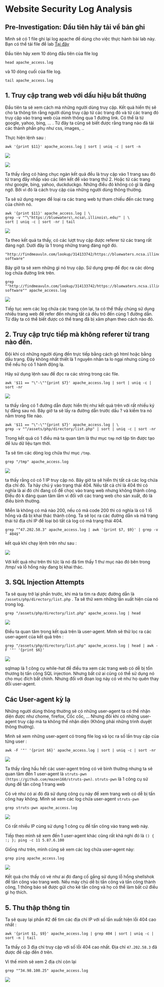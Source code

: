 # Website Security Log Analysis

## Pre-Investigation: Đầu tiên hãy tải về bản ghi

Mình sẽ có 1 file ghi lại log apache để dùng cho việc thực hành bài lab này. Bạn có thể tải file để lab [Tại đây](https://github.com/hungviet99/Security-Log-Analysis/raw/master/File_document/apache_access.log.gz)

Đầu tiên hãy xem 10 dòng đầu tiên của file log

```
head apache_access.log
```

và 10 dòng cuối của file log. 

```
tail apache_access.log
```

## 1. Truy cập trang web với dấu hiệu bất thường 

Đầu tiên ta sẽ xem cách mà những người dùng truy cập. Kết quả hiển thị sẽ cho ta thông tin rằng người dùng truy cập từ các trang đó và từ các trang đó truy cập vào trang web của mình thông qua 1 đường link. Có thể là từ google, yahoo, bing, ... . Từ đây ta cũng sẽ biết được rằng trang nào đã tải các thành phần phụ như css, images, .. 

Thực hiện lệnh sau : 

```
awk '{print $11}' apache_access.log | sort | uniq -c | sort -n
```

![](https://github.com/hungviet99/Security-Log-Analysis/blob/master/Pictures/logapache1.png)

![](https://github.com/hungviet99/Security-Log-Analysis/blob/master/Pictures/logapache2.png)

Ta thấy rằng có hàng chục ngàn kết quả đều là truy cập vào 1 trang sau đó từ trang đấy nhấp vào các liên kết để vào trang thứ 2. Hoặc từ các trang như google, bing, yahoo, duckduckgo. Những điều đó không có gì là đáng ngờ. Bởi vì đó là cách truy cập của những người dùng thông thường. 

Ta sẽ sử dụng regex để loại ra các trang web tự tham chiếu đến các trang của chính nó.

```
awk '{print $11}' apache_access.log | \
grep -v "^\"https://bluewaters\.ncsa\.illinois\.edu/" | \
sort | uniq -c | sort -nr | tail
```

![](https://github.com/hungviet99/Security-Log-Analysis/blob/master/Pictures/logapache3.png)

Ta theo kết quả ta thấy, có các lượt truy cập được referer từ các trang rất đáng ngờ. Dưới đây là 1 trong những trang đáng ngờ đó. 

```
"http://findmeavuln.com/lookup/314133742/https://bluewaters.ncsa.illinois.edu/webinars/reusable-software"
```

Bây giờ ta sẽ xem những gì nó truy cập. Sử dụng grep để đọc ra các dòng log chứa đường link trên. 

```
grep ""http://findmeavuln.com/lookup/314133742/https://bluewaters.ncsa.illinois.edu/webinars/reusable-software"" apache_access.log

```

![](https://github.com/hungviet99/Security-Log-Analysis/blob/master/Pictures/logapache4.png)

Tiếp tục xem các log chứa các trang còn lại, ta có thể thấy chúng sử dụng nhiều trang web để refer đến nhưng tất cả đều trỏ đến cùng 1 đường dẫn. Từ đây ta có thể biết được có thể trang đã bị xâm phạm theo cách nào đó. 

## 2. Truy cập trực tiếp mà không referer từ trang nào đến. 

Đôi khi có những người dùng đến trực tiếp bằng cách gõ html hoặc bằng dấu trang. Đây không nhất thiết là 1 nguyên nhân ta lo ngại nhưng cũng có thể nếu họ có 1 hành động lạ. 

Hãy sử dụng lệnh sau để đọc ra các string trong các file. 

```
awk '$11 == "\"-\""{print $7}' apache_access.log | sort | uniq -c | sort -nr
```

![](https://github.com/hungviet99/Security-Log-Analysis/blob/master/Pictures/logapache5.png)

ta thấy rằng có 1 đường dẫn được hiển thị như kết quả trên với rất nhiều ký tự đằng sau nó. Bây giờ ta sẽ lấy ra đường dẫn trước dấu ? và kiểm tra nó nằm trong file nào.  


```
awk '$11 == "\"-\""{print $7}' apache_access.log | \
grep -v "^/assets/php/directory/list.php" | sort | uniq -c | sort -nr
```

Trong kết quả có 1 điều mà ta quan tâm là thư mục `tmp` nơi tập tin được tạo để lưu dữ liệu tạm thời. 

Ta sẽ tìm các dòng log chứa thư mục `/tmp`. 

```
grep "/tmp" apache_access.log
```

![](https://github.com/hungviet99/Security-Log-Analysis/blob/master/Pictures/logapache6.png)

ta thấy rằng có có 1 IP truy cập nó. Bây giờ ta sẽ hiển thị tất cả các log chứa địa chỉ đó. Ta hãy chú ý vào trạng thái 404. Nếu tất cả chỉ là 404 thì có nghĩa là ai đó chỉ đang cố để chọc vào trang web nhưng không thành công. Điều đó k đáng quan tâm lắm vì đối với các trang web cho sản xuất, đó là điều bình thường. 

Miễn là không có mã nào 200, nếu có mã code 200 thì có nghĩa là có 1 lỗ hổng và đã bị khai thác thành công. Ta sẽ lọc ra các đường dẫn và mã trạng thái từ địa chỉ IP để loại bỏ tất cả log có mã trạng thái 404. 

```
grep "^47.202.58.3" apache_access.log | awk '{print $7, $9}' | grep -v " 404$"
```

kết quả khi chạy lệnh trên như sau : 

![](https://github.com/hungviet99/Security-Log-Analysis/blob/master/Pictures/logapache7.png)

Với kết quả như trên thì tức là nó đã tìm thấy 1 thư mục nào đó bên trong /tmp/ và lỗ hổng này đang bị khai thác. 

## 3. SQL Injection Attempts 

Ta sẽ quay trở lại phần trước, khi mà ta tìm ra được đường dẫn là `/assets/php/directory/list.php` . Ta sẽ thử xem những lần xuất hiện của nó trong log. 

```
grep "/assets/php/directory/list.php" apache_access.log | head
```

![](https://github.com/hungviet99/Security-Log-Analysis/blob/master/Pictures/logapache8.png)

Điều ta quan tâm trong kết quả trên là user-agent. 
Mình sẽ thử lọc ra các user-agent của kết quả trên : 

```
grep "/assets/php/directory/list.php" apache_access.log | head | awk -F '"' '{print $6}'
```

![](https://github.com/hungviet99/Security-Log-Analysis/blob/master/Pictures/logapache13.png)

sqlmap là 1 công cụ while-hat để điều tra xem các trang web có dễ bị tổn thương bị tấn công SQL injection. Nhưng bất cứ ai cũng có thể sử dụng nó cho mục đích bất chính. Nhưng đối với đoạn log này có vẻ như họ quên thay đổi user-agent. 

## Các User-agent kỳ lạ 

Những người dùng thông thường sẽ có những user-agent ta có thể nhận diện được như chome, firefox, Cốc cốc, ... Nhưng đôi khi có những user-agent truy cập mà ta không thể nhận diện (Không phải những trình duyệt thông thường). 

Mình sẽ xem những user-agent có trong file log và lọc ra số lần truy cập của từng user : 

```
awk -F '"' '{print $6}' apache_access.log | sort | uniq -c | sort -nr
```

![](https://github.com/hungviet99/Security-Log-Analysis/blob/master/Pictures/logapache9.png)

Ta thấy rằng hầu hết các user-agent trông có vẻ bình thường nhưng ta sẽ quan tâm đến 1 user-agent là `struts-pwn (https://github.com/mazen160/struts-pwn)`. `struts-pwn` là 1 công cụ sử dụng để tấn công 1 trang web 

Có vẻ như có ai đó đã sử dụng công cụ này để xem trang web có dễ bị tấn công hay không. 
Mình sẽ xem các log chứa user-agent `struts-pwn` 

```
grep struts-pwn apache_access.log
```

![](https://github.com/hungviet99/Security-Log-Analysis/blob/master/Pictures/logapache10.png)

Có rất nhiều IP cùng sử dụng 1 công cụ để tấn công vào trang web này. 

Tiếp theo mình sẽ xem đến 1 user-agent khác cũng rất khả nghi đó là `() { :; }; ping -c 11 5.87.6.100` 

Giống như trên, mình cũng sẽ xem các log chứa user-agent này: 

```
grep ping apache_access.log
```


![](https://github.com/hungviet99/Security-Log-Analysis/blob/master/Pictures/logapache11.png)


Kết quả cho thấy có vẻ như ai đó đang cố gắng sử dụng lỗ hổng shellshok để tấn công vào trang web. Nếu máy chủ dễ bị tấn công và tấn công thành công, 1 thông báo sẽ được gửi cho kẻ tấn công và họ có thể làm bất cứ điều gì họ thích. 

## 5. Thu thập thông tin 

Ta sẽ quay lại phần #2 để tìm các địa chỉ IP với số lần xuất hiện lỗi 404 cao nhất : 

```
awk '{print $1, $9}' apache_access.log | grep 404 | sort | uniq -c | sort -n | tail
```

Ta thấy có 3 địa chỉ truy cập với số lỗi 404 cao nhất. Địa chỉ `47.202.58.3` đã được đề cập đến ở trên. 

Vì thế mình sẽ xem 2 địa chỉ còn lại 

```
grep "^34.98.100.25" apache_access.log
```

![](https://github.com/hungviet99/Security-Log-Analysis/blob/master/Pictures/logapache12.png)


